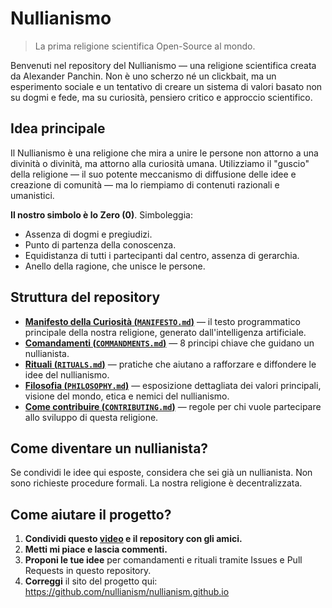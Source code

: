 
# Nullianismo 

> La prima religione scientifica Open-Source al mondo.

Benvenuti nel repository del Nullianismo — una religione scientifica creata da Alexander Panchin. Non è uno scherzo né un clickbait, ma un esperimento sociale e un tentativo di creare un sistema di valori basato non su dogmi e fede, ma su curiosità, pensiero critico e approccio scientifico.

## Idea principale

Il Nullianismo è una religione che mira a unire le persone non attorno a una divinità o divinità, ma attorno alla curiosità umana. Utilizziamo il "guscio" della religione — il suo potente meccanismo di diffusione delle idee e creazione di comunità — ma lo riempiamo di contenuti razionali e umanistici.

**Il nostro simbolo è lo Zero (0)**. Simboleggia:

- Assenza di dogmi e pregiudizi.
- Punto di partenza della conoscenza.
- Equidistanza di tutti i partecipanti dal centro, assenza di gerarchia.
- Anello della ragione, che unisce le persone.

## Struttura del repository

- [**Manifesto della Curiosità (`MANIFESTO.md`)**](./MANIFESTO.md) — il testo programmatico principale della nostra religione, generato dall'intelligenza artificiale.
- [**Comandamenti (`COMMANDMENTS.md`)**](./COMMANDMENTS.md) — 8 principi chiave che guidano un nullianista.
- [**Rituali (`RITUALS.md`)**](./RITUALS.md) — pratiche che aiutano a rafforzare e diffondere le idee del nullianismo.
- [**Filosofia (`PHILOSOPHY.md`)**](./PHILOSOPHY.md) — esposizione dettagliata dei valori principali, visione del mondo, etica e nemici del nullianismo.
- [**Come contribuire (`CONTRIBUTING.md`)**](./CONTRIBUTING.md) — regole per chi vuole partecipare allo sviluppo di questa religione.

## Come diventare un nullianista?

Se condividi le idee qui esposte, considera che sei già un nullianista. Non sono richieste procedure formali. La nostra religione è decentralizzata.

## Come aiutare il progetto?

1. **Condividi questo [video](https://www.youtube.com/watch?v=mCErecXWGCc) e il repository con gli amici.**
2. **Metti mi piace e lascia commenti.**
3. **Proponi le tue idee** per comandamenti e rituali tramite Issues e Pull Requests in questo repository.
4. **Correggi** il sito del progetto qui: https://github.com/nullianism/nullianism.github.io
